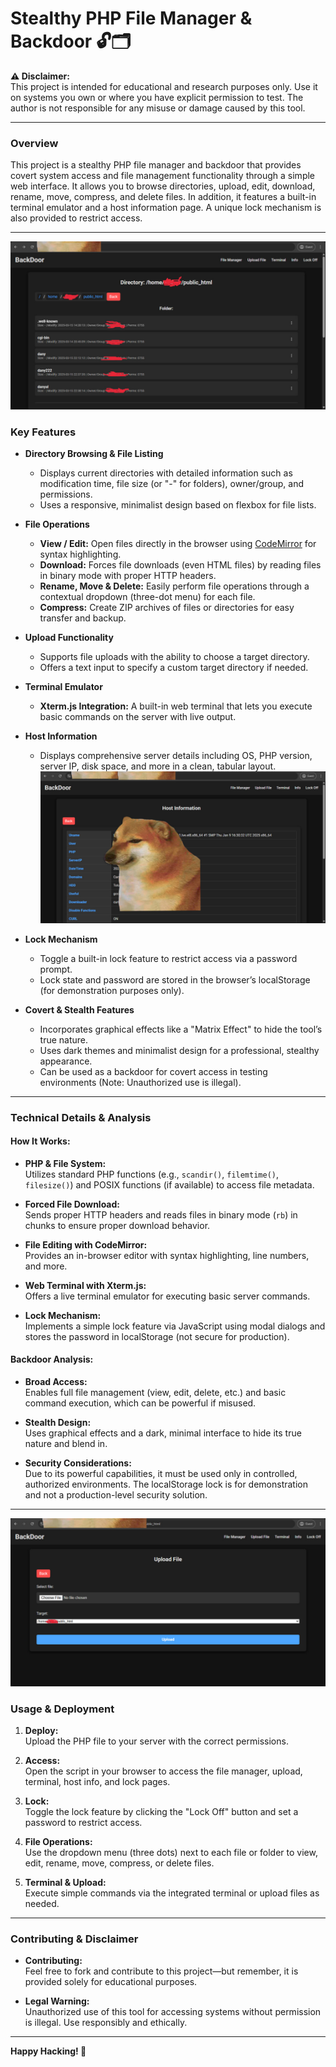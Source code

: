 # Stealthy PHP File Manager & Backdoor 🔓🗂️

**⚠️ Disclaimer:**  
This project is intended for educational and research purposes only. Use it on systems you own or where you have explicit permission to test. The author is not responsible for any misuse or damage caused by this tool.

---

### Overview

This project is a stealthy PHP file manager and backdoor that provides covert system access and file management functionality through a simple web interface. It allows you to browse directories, upload, edit, download, rename, move, compress, and delete files. In addition, it features a built-in terminal emulator and a host information page. A unique lock mechanism is also provided to restrict access.

---
![Screenshot of File Manager](11.jpg)
### Key Features

- **Directory Browsing & File Listing**  
  - Displays current directories with detailed information such as modification time, file size (or "-" for folders), owner/group, and permissions.  
  - Uses a responsive, minimalist design based on flexbox for file lists.

- **File Operations**  
  - **View / Edit:** Open files directly in the browser using [CodeMirror](https://codemirror.net) for syntax highlighting.  
  - **Download:** Forces file downloads (even HTML files) by reading files in binary mode with proper HTTP headers.  
  - **Rename, Move & Delete:** Easily perform file operations through a contextual dropdown (three-dot menu) for each file.  
  - **Compress:** Create ZIP archives of files or directories for easy transfer and backup.

- **Upload Functionality**  
  - Supports file uploads with the ability to choose a target directory.  
  - Offers a text input to specify a custom target directory if needed.

- **Terminal Emulator**  
  - **Xterm.js Integration:** A built-in web terminal that lets you execute basic commands on the server with live output.  

- **Host Information**  
  - Displays comprehensive server details including OS, PHP version, server IP, disk space, and more in a clean, tabular layout.
![Screenshot of File Manager](12.jpg)
- **Lock Mechanism**  
  - Toggle a built-in lock feature to restrict access via a password prompt.  
  - Lock state and password are stored in the browser’s localStorage (for demonstration purposes only).

- **Covert & Stealth Features**  
  - Incorporates graphical effects like a "Matrix Effect" to hide the tool’s true nature.  
  - Uses dark themes and minimalist design for a professional, stealthy appearance.  
  - Can be used as a backdoor for covert access in testing environments (Note: Unauthorized use is illegal).

---

### Technical Details & Analysis

#### How It Works:
- **PHP & File System:**  
  Utilizes standard PHP functions (e.g., `scandir()`, `filemtime()`, `filesize()`) and POSIX functions (if available) to access file metadata.
  
- **Forced File Download:**  
  Sends proper HTTP headers and reads files in binary mode (`rb`) in chunks to ensure proper download behavior.
  
- **File Editing with CodeMirror:**  
  Provides an in-browser editor with syntax highlighting, line numbers, and more.
  
- **Web Terminal with Xterm.js:**  
  Offers a live terminal emulator for executing basic server commands.
  
- **Lock Mechanism:**  
  Implements a simple lock feature via JavaScript using modal dialogs and stores the password in localStorage (not secure for production).

#### Backdoor Analysis:
- **Broad Access:**  
  Enables full file management (view, edit, delete, etc.) and basic command execution, which can be powerful if misused.
  
- **Stealth Design:**  
  Uses graphical effects and a dark, minimal interface to hide its true nature and blend in.
  
- **Security Considerations:**  
  Due to its powerful capabilities, it must be used only in controlled, authorized environments. The localStorage lock is for demonstration and not a production-level security solution.

---
![Screenshot of File Manager](13.jpg)
### Usage & Deployment

1. **Deploy:**  
   Upload the PHP file to your server with the correct permissions.
   
2. **Access:**  
   Open the script in your browser to access the file manager, upload, terminal, host info, and lock pages.
   
3. **Lock:**  
   Toggle the lock feature by clicking the "Lock Off" button and set a password to restrict access.
   
4. **File Operations:**  
   Use the dropdown menu (three dots) next to each file or folder to view, edit, rename, move, compress, or delete files.
   
5. **Terminal & Upload:**  
   Execute simple commands via the integrated terminal or upload files as needed.

---

### Contributing & Disclaimer

- **Contributing:**  
  Feel free to fork and contribute to this project—but remember, it is provided solely for educational purposes.
  
- **Legal Warning:**  
  Unauthorized use of this tool for accessing systems without permission is illegal. Use responsibly and ethically.

---

**Happy Hacking! 🚀**  

